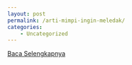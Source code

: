 ```yaml
---
layout: post
permalink: /arti-mimpi-ingin-meledak/
categories:
    - Uncategorized
---
```


[Baca Selengkapnya](/01)